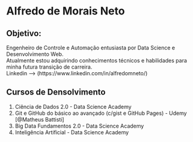 # Alfredo de Morais Neto #

## Objetivo: ##
<p> Engenheiro de Controle e Automação entusiasta por Data Science e Desenvolvimento Web. <br />
  Atualmente estou adquirindo conhecimentos técnicos e habilidades para minha futura transição de carreira. <br />
  Linkedin --> (https://www.linkedin.com/in/alfredomneto/)
</p>

## Cursos de Densolvimento ##
1. Ciência de Dados 2.0 - Data Science Academy
2. Git e GitHub do básico ao avançado (c/gist e GitHub Pages) - Udemy [@Matheus Battisti]
3. Big Data Fundamentos 2.0 - Data Science Academy
4. Inteligência Artificial - Data Science Academy

